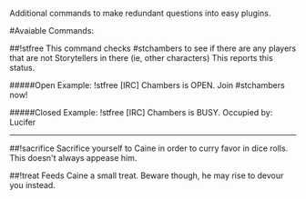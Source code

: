 Additional commands to make redundant questions into easy plugins.

#Avaiable Commands:

##!stfree
This command checks #stchambers to see if there are any players that are not Storytellers in there (ie, other characters)
This reports this status.

#####Open Example: !stfree
[IRC] <Caine> Chambers is OPEN. Join #stchambers now!

#####Closed Example: !stfree
[IRC] <Caine> Chambers is BUSY. Occupied by: Lucifer

---

##!sacrifice
Sacrifice yourself to Caine in order to curry favor in dice rolls. This doesn't always appease him.

##!treat
Feeds Caine a small treat. Beware though, he may rise to devour you instead.
